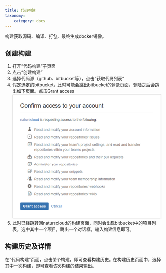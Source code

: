 ```yaml
---
title: 代码构建
taxonomy:
    category: docs
---
```


构建获取源码、编译、打包，最终生成docker镜像。

## 创建构建 ##
1. 打开“代码构建“子页面
2. 点击“创建构建”
3. 选择代码源（github、bitbucket等），点击“获取代码列表”
4. 假定选定的bitbucket，此时可能会跳出bitbucket的登录页面，登陆之后会跳出如下页面。点击Grant access
![](/images/own/oauth.png)
5. 此时已经跳转回naturecloud的构建页面，同时会出现bitbucket中的项目列表，选中其中一个项目，跳出一个对话框，输入构建信息即可。

## 构建历史及详情 ##
	
在“代码构建”页面，点击某个构建，即可查看构建历史。在构建历史页面中，选择其中一次构建，即可查看该次构建的结果输出。
